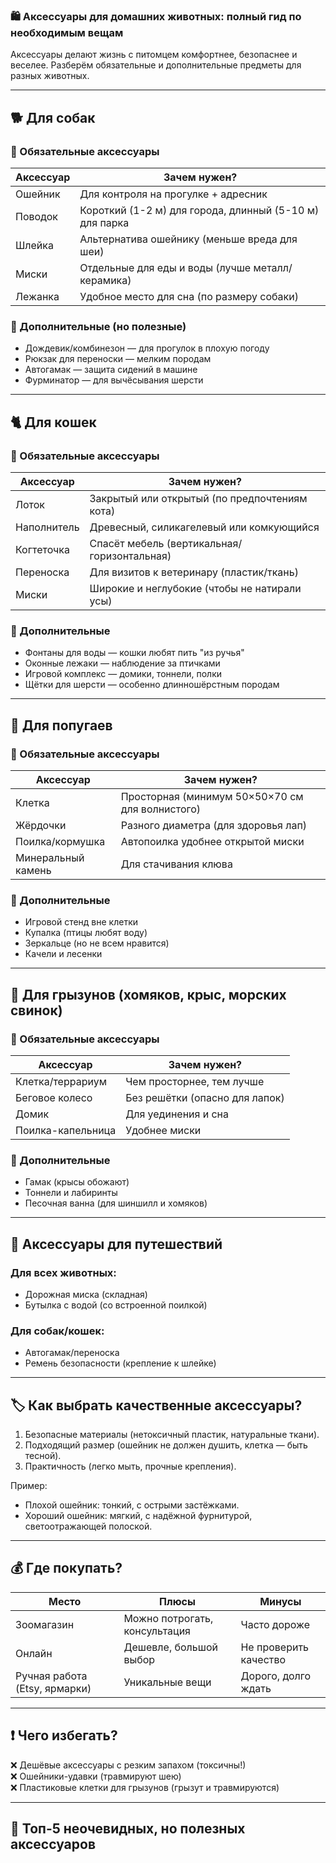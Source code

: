 ### 🛍️ Аксессуары для домашних животных: полный гид по необходимым вещам  

Аксессуары делают жизнь с питомцем комфортнее, безопаснее и веселее. Разберём обязательные и дополнительные предметы для разных животных.  

---

## 🐕 Для собак  

### 🔹 Обязательные аксессуары  
| Аксессуар | Зачем нужен? |  
|--------------|----------------|  
| Ошейник | Для контроля на прогулке + адресник |  
| Поводок | Короткий (1-2 м) для города, длинный (5-10 м) для парка |  
| Шлейка | Альтернатива ошейнику (меньше вреда для шеи) |  
| Миски | Отдельные для еды и воды (лучше металл/керамика) |  
| Лежанка | Удобное место для сна (по размеру собаки) |  

### 🔹 Дополнительные (но полезные)  
- Дождевик/комбинезон — для прогулок в плохую погоду  
- Рюкзак для переноски — мелким породам  
- Автогамак — защита сидений в машине  
- Фурминатор — для вычёсывания шерсти  

---

## 🐈 Для кошек  

### 🔹 Обязательные аксессуары  
| Аксессуар | Зачем нужен? |  
|--------------|----------------|  
| Лоток | Закрытый или открытый (по предпочтениям кота) |  
| Наполнитель | Древесный, силикагелевый или комкующийся |  
| Когтеточка | Спасёт мебель (вертикальная/горизонтальная) |  
| Переноска | Для визитов к ветеринару (пластик/ткань) |  
| Миски | Широкие и неглубокие (чтобы не натирали усы) |  

### 🔹 Дополнительные  
- Фонтаны для воды — кошки любят пить "из ручья"  
- Оконные лежаки — наблюдение за птичками  
- Игровой комплекс — домики, тоннели, полки  
- Щётки для шерсти — особенно длинношёрстным породам  

---

## 🦜 Для попугаев  

### 🔹 Обязательные аксессуары  
| Аксессуар | Зачем нужен? |  
|--------------|----------------|  
| Клетка | Просторная (минимум 50×50×70 см для волнистого) |  
| Жёрдочки | Разного диаметра (для здоровья лап) |  
| Поилка/кормушка | Автопоилка удобнее открытой миски |  
| Минеральный камень | Для стачивания клюва |  

### 🔹 Дополнительные  
- Игровой стенд вне клетки  
- Купалка (птицы любят воду)  
- Зеркальце (но не всем нравится)  
- Качели и лесенки  

---

## 🐹 Для грызунов (хомяков, крыс, морских свинок)  

### 🔹 Обязательные аксессуары  
| Аксессуар | Зачем нужен? |  
|--------------|----------------|  
| Клетка/террариум | Чем просторнее, тем лучше |  
| Беговое колесо | Без решётки (опасно для лапок) |  
| Домик | Для уединения и сна |  
| Поилка-капельница | Удобнее миски |  

### 🔹 Дополнительные  
- Гамак (крысы обожают)  
- Тоннели и лабиринты  
- Песочная ванна (для шиншилл и хомяков)  

---

## 🚗 Аксессуары для путешествий  

### Для всех животных:  
- Дорожная миска (складная)  
- Бутылка с водой (со встроенной поилкой)  

### Для собак/кошек:  
- Автогамак/переноска  
- Ремень безопасности (крепление к шлейке)  

---

## 🏷️ Как выбрать качественные аксессуары?  

1. Безопасные материалы (нетоксичный пластик, натуральные ткани).  
2. Подходящий размер (ошейник не должен душить, клетка — быть тесной).  
3. Практичность (легко мыть, прочные крепления).  

Пример:  
- Плохой ошейник: тонкий, с острыми застёжками.  
- Хороший ошейник: мягкий, с надёжной фурнитурой, светоотражающей полоской.  

---

## 💰 Где покупать?  

| Место | Плюсы | Минусы |  
|-----------|----------|----------|  
| Зоомагазин | Можно потрогать, консультация | Часто дороже |  
| Онлайн | Дешевле, большой выбор | Не проверить качество |  
| Ручная работа (Etsy, ярмарки) | Уникальные вещи | Дорого, долго ждать |  

---

## ❗ Чего избегать?  

❌ Дешёвые аксессуары с резким запахом (токсичны!)  
❌ Ошейники-удавки (травмируют шею)  
❌ Пластиковые клетки для грызунов (грызут и травмируются)  

---

## 🎁 Топ-5 неочевидных, но полезных аксессуаров